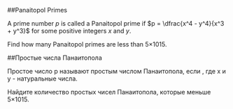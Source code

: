 ##Panaitopol Primes


A prime number $p$ is called a Panaitopol prime if $p = \dfrac{x^4 - y^4}{x^3 + y^3}$ for some positive integers $x$ and $y$.

Find how many Panaitopol primes are less than 5×1015.

##Простые числа Панаитопола


Простое число p называют простым числом Панаитопола, если ,  где x и y - натуральные числа.


Найдите количество простых чисел Панаитопола, которые меньше 5×1015.

